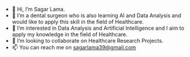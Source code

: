 - 👋 Hi, I’m Sagar Lama.
- 🌱 I’m a dental surgeon who is also learning AI and Data Analysis and would like to apply this skill in the field of Healthcare.
- 👀 I’m interested in Data Analysis and Artificial Intelligence and I aim to apply my knowledge in the field of Healthcare.
- 💞️ I’m looking to collaborate on Healthcare Research Projects.
- 📫 You can reach me on sagarlama39@gmail.com

